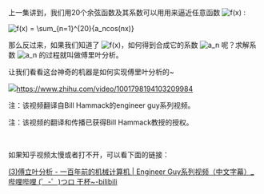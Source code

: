 <p>上一集讲到，我们用20个余弦函数及其系数可以用用来逼近任意函数 <img src="https://www.zhihu.com/equation?tex=f%28x%29" alt="f(x)" eeimg="1"/> :</p><p><img src="https://www.zhihu.com/equation?tex=f%28x%29+%3D+%5Csum_%7Bn%3D1%7D%5E%7B20%7D%7Ba_ncos%28nx%29%7D" alt="f(x) = \sum_{n=1}^{20}{a_ncos(nx)}" eeimg="1"/> </p><p>那么反过来，如果我们知道了 <img src="https://www.zhihu.com/equation?tex=f%28x%29" alt="f(x)" eeimg="1"/>，如何得到合成它的系数 <img src="https://www.zhihu.com/equation?tex=a_n" alt="a_n" eeimg="1"/> 呢？求解系数 <img src="https://www.zhihu.com/equation?tex=a_n" alt="a_n" eeimg="1"/> 的过程就叫做傅里叶分析。</p><p>让我们看看这台神奇的机器是如何实现傅里叶分析的~</p><a class="video-box" href="https://link.zhihu.com/?target=https%3A//www.zhihu.com/video/1001798194103209984" target="_blank" data-video-id="" data-video-playable="true" data-name="" data-poster="https://pic3.zhimg.com/v2-aa78fe7db37a12363e95763c6c4913ad.jpg" data-lens-id="1001798194103209984"><img class="thumbnail" src="https://pic3.zhimg.com/v2-aa78fe7db37a12363e95763c6c4913ad.jpg"/><span class="content"><span class="title"><span class="z-ico-extern-gray"></span><span class="z-ico-extern-blue"></span></span><span class="url"><span class="z-ico-video"></span>https://www.zhihu.com/video/1001798194103209984</span></span></a><p>注：该视频翻译自Bill Hammack的engineer guy系列视频。</p><p>注：该视频的翻译和传播已获得Bill Hammack教授的授权。</p><p class="ztext-empty-paragraph"><br/></p><p>如果知乎视频太慢或者打不开，可以看下面的链接：</p><p><a href="https://link.zhihu.com/?target=https%3A//www.bilibili.com/video/av26898175/" class=" wrap external" target="_blank" rel="nofollow noreferrer">(3)傅立叶分析 - 一百年前的机械计算机 | Engineer Guy系列视频（中文字幕）_哔哩哔哩 (゜-゜)つロ 干杯~-bilibili</a></p>